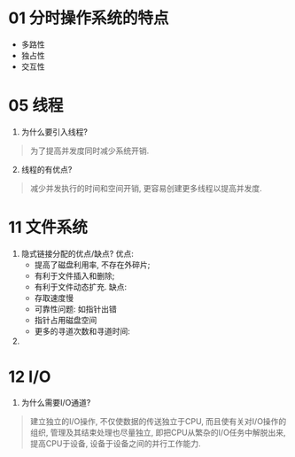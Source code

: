 # 01 分时操作系统的特点
- 多路性
- 独占性
- 交互性

# 05 线程
1. 为什么要引入线程?
  > 为了提高并发度同时减少系统开销.

2. 线程的有优点?
  > 减少并发执行的时间和空间开销, 更容易创建更多线程以提高并发度.

# 11 文件系统

1. 隐式链接分配的优点/缺点?
    优点:
    - 提高了磁盘利用率, 不存在外碎片;
    - 有利于文件插入和删除;
    - 有利于文件动态扩充.
    缺点:
    - 存取速度慢
    - 可靠性问题: 如指针出错
    - 指针占用磁盘空间
    - 更多的寻道次数和寻道时间:
2. 

# 12 I/O

1. 为什么需要I/O通道?
 > 建立独立的I/O操作, 不仅使数据的传送独立于CPU, 而且使有关对I/O操作的组织, 管理及其结束处理也尽量独立, 即把CPU从繁杂的I/O任务中解脱出来, 提高CPU于设备, 设备于设备之间的并行工作能力.

